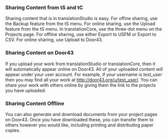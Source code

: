 
### Sharing Content from tS and tC

Sharing content that is in translationStudio is easy.  For offine sharing, use the Backup feature from the tS menu.  For online sharing, use the Upload feature from the tS menu. In translationCore, use the three-dot menu on the Projects page. For offline sharing, use either Export to USFM or Export to CSV. For online sharing, use Upload to Door43.

### Sharing Content on Door43

If you upload your work from translationStudio or translationCore, then it will automatically appear online on Door43.  All of your uploaded content will appear under your user account.  For example, if your username is *test_user* then you may find all your work at http://door43.org/u/test_user/.  You can share your work with others online by giving them the link to the projects you have uploaded.

### Sharing Content Offline

You can also generate and download documents from your project pages on Door43.  Once you have downloaded these, you can transfer them to others however you would like, including printing and distributing paper copies.